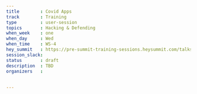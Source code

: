 ```yaml
---
title        : Covid Apps 
track        : Training
type         : user-session
topics       : Hacking & Defending
when_week    : one
when_day     : Wed
when_time    : WS-4
hey_summit   : https://pre-summit-training-sessions.heysummit.com/talks/covid-apps/
session_slack:
status       : draft
description  : TBD
organizers   :
  
   
---
```



<!--(add intro)

## This is section two of a three part exercise:
- **PART 1** - [covid apps analysis](https://pre-summit-training-sessions.heysummit.com/talks/covid-apps-analysis) 1st June 5pm UK
We will talk about the privacy and security concerns of three implementations of tracking apps.
- **PART 2** - THIS SESSION
We will look at the vulnerabilities of one of the COVID tracing apps
- **PART 3** - [covid apps threat modeling] {https://open-security-summit-2020.heysummit.com/talks/covid-apps-threat-modeling-user-session/) 18th June 8pm UK
We will do a threat modeling exercise on contact tracing apps

(...)

## What

(...)

## Outcomes

(...)

## References

(...)


## Previous-->
